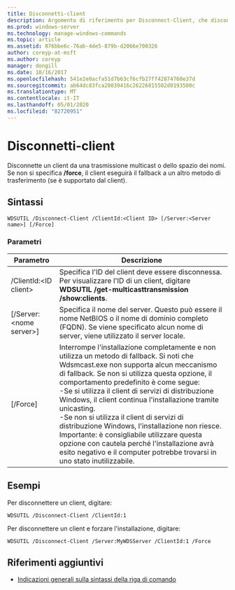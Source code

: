 ```yaml
---
title: Disconnetti-client
description: Argomento di riferimento per Disconnect-Client, che disconnette un client da una trasmissione multicast o da uno spazio dei nomi.
ms.prod: windows-server
ms.technology: manage-windows-commands
ms.topic: article
ms.assetid: 876bbe6c-76ab-4de5-879b-d2066e700326
author: coreyp-at-msft
ms.author: coreyp
manager: dongill
ms.date: 10/16/2017
ms.openlocfilehash: 541e2e0acfa51d7b63cf6cfb27ff42874760e37d
ms.sourcegitcommit: ab64dc83fca28039416c26226815502d0193500c
ms.translationtype: MT
ms.contentlocale: it-IT
ms.lasthandoff: 05/01/2020
ms.locfileid: "82720951"
---
```

# <a name="disconnect-client"></a>Disconnetti-client

Disconnette un client da una trasmissione multicast o dello spazio dei nomi. Se non si specifica **/force**, il client eseguirà il fallback a un altro metodo di trasferimento (se è supportato dal client).

## <a name="syntax"></a>Sintassi

```
WDSUTIL /Disconnect-Client /ClientId:<Client ID> [/Server:<Server name>] [/Force]
```

### <a name="parameters"></a>Parametri

|Parametro|Descrizione|
|---------|-----------|
|/ClientId:\<ID client>|Specifica l'ID del client deve essere disconnessa. Per visualizzare l'ID di un client, digitare **WDSUTIL /get-multicasttransmission /show:clients**.|
|[/Server:\<nome server>]|Specifica il nome del server. Questo può essere il nome NetBIOS o il nome di dominio completo (FQDN). Se viene specificato alcun nome di server, viene utilizzato il server locale.|
|[/Force]|Interrompe l'installazione completamente e non utilizza un metodo di fallback. Si noti che Wdsmcast.exe non supporta alcun meccanismo di fallback. Se non si utilizza questa opzione, il comportamento predefinito è come segue:</br>-Se si utilizza il client di servizi di distribuzione Windows, il client continua l'installazione tramite unicasting.</br>-Se non si utilizza il client di servizi di distribuzione Windows, l'installazione non riesce.</br>Importante: è consigliabile utilizzare questa opzione con cautela perché l'installazione avrà esito negativo e il computer potrebbe trovarsi in uno stato inutilizzabile.|

## <a name="examples"></a>Esempi

Per disconnettere un client, digitare:
```
WDSUTIL /Disconnect-Client /ClientId:1
```
Per disconnettere un client e forzare l'installazione, digitare:
```
WDSUTIL /Disconnect-Client /Server:MyWDSServer /ClientId:1 /Force
```

## <a name="additional-references"></a>Riferimenti aggiuntivi

- [Indicazioni generali sulla sintassi della riga di comando](command-line-syntax-key.md)